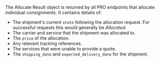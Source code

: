 The Allocate Result object is returned by all PRO endpoints that allocate individual consignments. It contains details of:

* The shipment's current `state` following the allocation request. For successful requests this would generally be _Allocated_.
* The carrier and service that the shipment was allocated to.
* The `price` of the allocation.
* Any relevant tracking references.
* The services that were unable to provide a quote.
* The `shipping_date` and `expected_delivery_date` for the shipment.